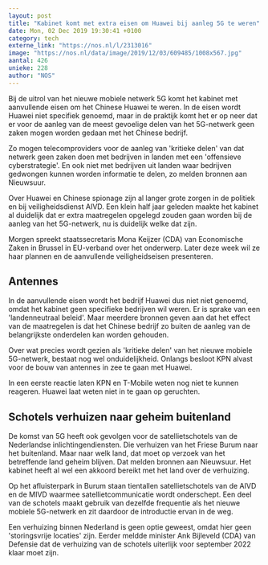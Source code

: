 ```yaml
---
layout: post
title: "Kabinet komt met extra eisen om Huawei bij aanleg 5G te weren"
date: Mon, 02 Dec 2019 19:30:41 +0100
category: tech
externe_link: "https://nos.nl/l/2313016"
image: "https://nos.nl/data/image/2019/12/03/609485/1008x567.jpg"
aantal: 426
unieke: 228
author: "NOS"
---
```


<p>Bij de uitrol van het nieuwe mobiele netwerk 5G komt het kabinet met aanvullende eisen om het Chinese Huawei te weren. In de eisen wordt Huawei niet specifiek genoemd, maar in de praktijk komt het er op neer dat er voor de aanleg van de meest gevoelige delen van het 5G-netwerk geen zaken mogen worden gedaan met het Chinese bedrijf.</p>
<p>Zo mogen telecomproviders voor de aanleg van 'kritieke delen' van dat netwerk geen zaken doen met bedrijven in landen met een 'offensieve cyberstrategie'. En ook niet met bedrijven uit landen waar bedrijven gedwongen kunnen worden informatie te delen, zo melden bronnen aan Nieuwsuur.</p>
<p>Over Huawei en Chinese spionage zijn al langer grote zorgen in de politiek en bij veiligheidsdienst AIVD. Een klein half jaar geleden maakte het kabinet al duidelijk dat er extra maatregelen opgelegd zouden gaan worden bij de aanleg van het 5G-netwerk, nu is duidelijk welke dat zijn.</p>
<p>Morgen spreekt staatssecretaris Mona Keijzer (CDA) van Economische Zaken in Brussel in EU-verband over het onderwerp. Later deze week wil ze haar plannen en de aanvullende veiligheidseisen presenteren.</p>
<h2>Antennes</h2>
<p>In de aanvullende eisen wordt het bedrijf Huawei dus niet niet genoemd, omdat het kabinet geen specifieke bedrijven wil weren. Er is sprake van een 'landenneutraal beleid'. Maar meerdere bronnen geven aan dat het effect van de maatregelen is dat het Chinese bedrijf zo buiten de aanleg van de belangrijkste onderdelen kan worden gehouden.</p>
<p>Over wat precies wordt gezien als 'kritieke delen' van het nieuwe mobiele 5G-netwerk, bestaat nog wel onduidelijkheid. Onlangs besloot KPN alvast voor de bouw van antennes in zee te gaan met Huawei.</p>
<p>In een eerste reactie laten KPN en T-Mobile weten nog niet te kunnen reageren. Huawei laat weten niet in te gaan op geruchten.</p>
<h2>Schotels verhuizen naar geheim buitenland</h2>
<p>De komst van 5G heeft ook gevolgen voor de satellietschotels van de Nederlandse inlichtingendiensten. Die verhuizen van het Friese Burum naar het buitenland. Maar naar welk land, dat moet op verzoek van het betreffende land geheim blijven. Dat melden bronnen aan Nieuwsuur. Het kabinet heeft al wel een akkoord bereikt met het land over de verhuizing.</p>
<p>Op het afluisterpark in Burum staan tientallen satellietschotels van de AIVD en de MIVD waarmee satellietcommunicatie wordt onderschept. Een deel van de schotels maakt gebruik van dezelfde frequentie als het nieuwe mobiele 5G-netwerk en zit daardoor de introductie ervan in de weg.</p>
<p>Een verhuizing binnen Nederland is geen optie geweest, omdat hier geen 'storingsvrije locaties' zijn. Eerder meldde minister Ank Bijleveld (CDA) van Defensie dat de verhuizing van de schotels uiterlijk voor september 2022 klaar moet zijn.</p>
